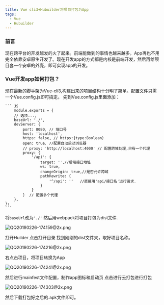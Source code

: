 ```yaml
---
title: Vue cli3+Hubuilder将项目打包为App
tags:
  - Vue
  - Hubuilder
---
```

### 前言
   现在跨平台的开发越发的火了起来。前端能做到的事情也越来越多，App再也不用完全依靠安卓原生开发了。现在开发app的方式都是内核是前端开发，然后再给项目套一个安卓的外壳，即可实现app的开发。
### Vue开发app如何打包？
   现在最新的脚手架为Vue-cli3,构建出来的项目结构十分明了简单。配置文件只需一个Vue.config.js即可搞定。<!-- more -->
    先到Vue.config.js里面添加：
    
    ``` JS
        module.exports = {
        // 选项...,
        baseUrl: './',
        devServer: {
            port: 8080, // 端口号
            host: 'localhost',
            https: false, // https:{type:Boolean}
            open: true, //配置自动启动浏览器
            // proxy: 'http://localhost:4000' // 配置跨域处理,只有一个代理
            proxy: {
                '/api': {
                    target: '',//后端接口地址
                    ws: true,
                    changeOrigin: true,//是否允许跨域
                    pathRewrite: {
                        '^/api': ''   //直接用'api/接口名'进行请求.
                    }
                }
            }  // 配置多个代理
        },
    };
    ```

   将`baseUrl`改为`'./'`
   然后用webpack将项目打包为dist文件.

   ![QQ20190226-174159@2x.png](https://i.loli.net/2019/02/26/5c750a692d307.png)

   打开Huilder
   点击打开目录
   找到刚刚的dist文件夹，取好项目名称。

   ![QQ20190226-174216@2x.png](https://i.loli.net/2019/02/26/5c750a8d8b32d.png)

   右点击项目，将项目转换为App

   ![QQ20190226-174241@2x.png](https://i.loli.net/2019/02/26/5c750e8683040.png)

   然后进行mainfest文件配置，制作app图标和启动页
   点击进行云打包进行打包

   ![QQ20190226-174303@2x.png](https://i.loli.net/2019/02/26/5c750ee452841.png)

   然后下载打包好之后的.apk文件即可。


